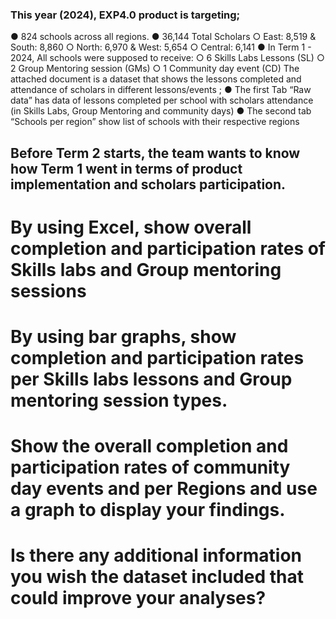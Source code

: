 ### This year (2024), EXP4.0 product is targeting;
●	824 schools across all regions.
●	36,144 Total Scholars 
○	East: 8,519 & South: 8,860
○	North: 6,970 & West: 5,654 
○	Central: 6,141
●	In Term 1 - 2024, All schools were supposed to receive:
○	6 Skills Labs Lessons (SL)
○	2 Group Mentoring session (GMs)
○	1 Community day event (CD)
The attached document is a dataset that shows the lessons completed and attendance of scholars in different lessons/events ;
●	The first Tab “Raw data” has data of lessons completed per school with scholars attendance (in Skills Labs, Group Mentoring and community days)
●	The second tab “Schools per region” show list of schools with their respective regions

## Before Term 2 starts, the team wants to know how Term 1 went in terms of product implementation and scholars participation.
# By using Excel, show overall completion and participation rates of Skills labs and Group mentoring sessions 
# By using bar graphs, show completion and participation rates per Skills labs lessons and Group mentoring session types. 
# Show the overall completion and participation rates of community day events and per Regions and use a graph to display your findings. 
# Is there any additional information you wish the dataset included that could improve your analyses? 

